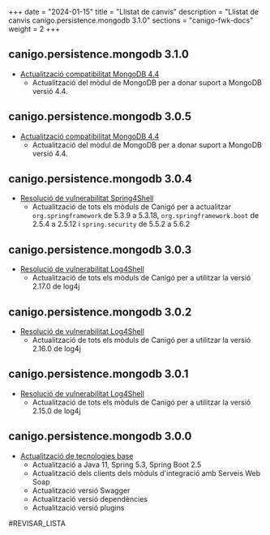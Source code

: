 +++
date        = "2024-01-15"
title       = "Llistat de canvis"
description = "Llistat de canvis canigo.persistence.mongodb 3.1.0"
sections    = "canigo-fwk-docs"
weight		= 2
+++
## canigo.persistence.mongodb 3.1.0

- [Actualització compatibilitat MongoDB 4.4](/noticies/2024-01-15-CAN-actualitzacio-canigo-3_1_0/)
  - Actualització del mòdul de MongoDB per a donar suport a MongoDB versió 4.4.


## canigo.persistence.mongodb 3.0.5

- [Actualització compatibilitat MongoDB 4.4](/noticies/2022-05-23-CAN-actualitzacio-canigo-3_6_5/)
   - Actualització del mòdul de MongoDB per a donar suport a MongoDB versió 4.4.

## canigo.persistence.mongodb 3.0.4

- [Resolució de vulnerabilitat Spring4Shell](/noticies/2022-04-13-CAN-actualitzacio-canigo-3_6_4/)
   - Actualització de tots els mòduls de Canigó per a actualitzar `org.springframework` de 5.3.9 a 5.3.18,
   `org.springframework.boot` de 2.5.4 a 2.5.12 i `spring.security` de 5.5.2 a 5.6.2

## canigo.persistence.mongodb 3.0.3

- [Resolució de vulnerabilitat Log4Shell](/noticies/2021-12-27-CAN-actualitzacio-canigo-3_4_9_3_6_3/)
   - Actualització de tots els mòduls de Canigó per a utilitzar la versió 2.17.0 de log4j

## canigo.persistence.mongodb 3.0.2

- [Resolució de vulnerabilitat Log4Shell](/noticies/2021-12-17-CAN-actualitzacio-canigo-3_4_8_3_6_2/)
   - Actualització de tots els mòduls de Canigó per a utilitzar la versió 2.16.0 de log4j

## canigo.persistence.mongodb 3.0.1

- [Resolució de vulnerabilitat Log4Shell](/noticies/2021-12-13-CAN-actualitzacio-canigo-3_4_7_3_6_1/)
   - Actualització de tots els mòduls de Canigó per a utilitzar la versió 2.15.0 de log4j

## canigo.persistence.mongodb 3.0.0

- [Actualització de tecnologies base](/noticies/2021-10-25-CAN-actualitzacio-canigo-3_6_0/)
   - Actualització a Java 11, Spring 5.3, Spring Boot 2.5
   - Actualització dels clients dels mòduls d'integració amb Serveis Web Soap
   - Actualització versió Swagger
   - Actualització versió dependències
   - Actualització versió plugins

#REVISAR_LISTA